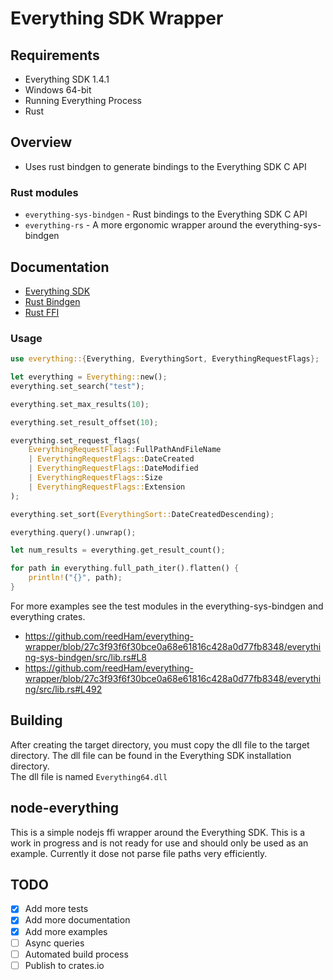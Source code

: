 # Everything SDK Wrapper

## Requirements
- Everything SDK 1.4.1 
- Windows 64-bit
- Running Everything Process
- Rust

## Overview
- Uses rust bindgen to generate bindings to the Everything SDK C API

### Rust modules
- `everything-sys-bindgen` - Rust bindings to the Everything SDK C API
- `everything-rs` - A more ergonomic wrapper around the everything-sys-bindgen

## Documentation
- [Everything SDK](https://www.voidtools.com/support/everything/sdk/)
- [Rust Bindgen](https://rust-lang.github.io/rust-bindgen/)
- [Rust FFI](https://doc.rust-lang.org/nomicon/ffi.html)

### Usage
```rust
use everything::{Everything, EverythingSort, EverythingRequestFlags};

let everything = Everything::new();
everything.set_search("test");

everything.set_max_results(10);

everything.set_result_offset(10);

everything.set_request_flags(
    EverythingRequestFlags::FullPathAndFileName
    | EverythingRequestFlags::DateCreated
    | EverythingRequestFlags::DateModified
    | EverythingRequestFlags::Size
    | EverythingRequestFlags::Extension
);

everything.set_sort(EverythingSort::DateCreatedDescending);

everything.query().unwrap();

let num_results = everything.get_result_count();

for path in everything.full_path_iter().flatten() {
    println!("{}", path);
}

```

For more examples see the test modules in the everything-sys-bindgen and everything crates.
- https://github.com/reedHam/everything-wrapper/blob/27c3f93f6f30bce0a68e61816c428a0d77fb8348/everything-sys-bindgen/src/lib.rs#L8
- https://github.com/reedHam/everything-wrapper/blob/27c3f93f6f30bce0a68e61816c428a0d77fb8348/everything/src/lib.rs#L492


## Building
After creating the target directory, you must copy the dll file to the target directory. 
The dll file can be found in the Everything SDK installation directory.  
The dll file is named `Everything64.dll`  

## node-everything
This is a simple nodejs ffi wrapper around the Everything SDK.
This is a work in progress and is not ready for use and should only be used as an example.
Currently it dose not parse file paths very efficiently.

## TODO
- [x] Add more tests
- [x] Add more documentation
- [x] Add more examples
- [ ] Async queries
- [ ] Automated build process
- [ ] Publish to crates.io
